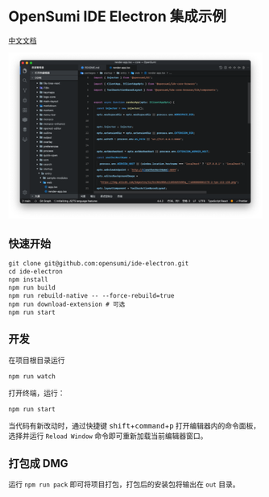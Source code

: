 # OpenSumi IDE Electron 集成示例

[中文文档](https://opensumi.com/zh/docs/integrate/quick-start/electron)

![OpenSumi Desktop](./snapshots/sumi-electron.png)

## 快速开始

```shell
git clone git@github.com:opensumi/ide-electron.git
cd ide-electron
npm install
npm run build
npm run rebuild-native -- --force-rebuild=true
npm run download-extension # 可选
npm run start
```

## 开发

在项目根目录运行

```bash
npm run watch
```

打开终端，运行：

```bash
npm run start
```

当代码有新改动时，通过快捷键 <kbd>shift</kbd>+<kbd>command</kbd>+<kbd>p</kbd> 打开编辑器内的命令面板，选择并运行 `Reload Window` 命令即可重新加载当前编辑器窗口。

## 打包成 DMG

运行 `npm run pack` 即可将项目打包，打包后的安装包将输出在 `out` 目录。
